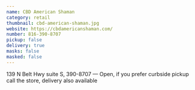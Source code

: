 ```yaml
---
name: CBD American Shaman
category: retail
thumbnail: cbd-american-shaman.jpg
website: https://cbdamericanshaman.com/
number: 816-390-8707
pickup: false
delivery: true
masks: false
masked: false
---
```

139 N Belt Hwy suite S, 390-8707 — Open, if you prefer curbside pickup call the store, delivery also available